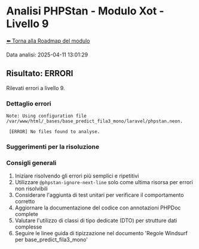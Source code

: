 # Analisi PHPStan - Modulo Xot - Livello 9

[⬅️ Torna alla Roadmap del modulo](../roadmap.md)


Data analisi: 2025-04-11 13:01:29

## Risultato: ERRORI

Rilevati  errori a livello 9.

### Dettaglio errori
```
Note: Using configuration file /var/www/html/_bases/base_predict_fila3_mono/laravel/phpstan.neon.

 [ERROR] No files found to analyse.                                             
```

### Suggerimenti per la risoluzione

### Consigli generali

1. Iniziare risolvendo gli errori più semplici e ripetitivi
2. Utilizzare `@phpstan-ignore-next-line` solo come ultima risorsa per errori non risolvibili
3. Considerare l'aggiunta di test unitari per verificare il comportamento corretto
4. Aggiornare la documentazione del codice con annotazioni PHPDoc complete
5. Valutare l'utilizzo di classi di tipo dedicate (DTO) per strutture dati complesse
6. Seguire le linee guida di tipizzazione nel documento 'Regole Windsurf per base_predict_fila3_mono'
